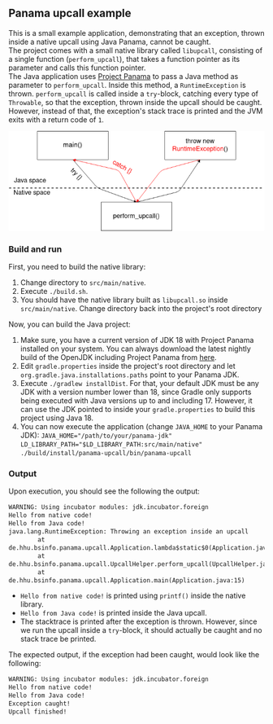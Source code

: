 ## Panama upcall example

This is a small example application, demonstrating that an exception, thrown inside a native upcall using Java Panama, cannot be caught.  
The project comes with a small native library called `libupcall`, consisting of a single function (`perform_upcall`), that takes a function pointer as its parameter and calls this function pointer.  
The Java application uses [Project Panama](https://openjdk.java.net/projects/panama/) to pass a Java method as parameter to `perform_upcall`. Inside this method, a `RuntimeException` is thrown. `perform_upcall` is called inside a `try`-block, catching every type of `Throwable`, so that the exception, thrown inside the upcall should be caught. However, instead of that, the exception's stack trace is printed and the JVM exits with a return code of `1`.

![](upcall.png)

### Build and run

First, you need to build the native library:
 1. Change directory to `src/main/native`.
 2. Execute `./build.sh`.
 3. You should have the native library built as `libupcall.so` inside `src/main/native`. Change directory back into the project's root directory

Now, you can build the Java project:
 1. Make sure, you have a current version of JDK 18 with Project Panama installed on your system. You can always download the latest nightly build of the OpenJDK including Project Panama from [here](https://coconucos.cs.hhu.de/forschung/jdk/).
 2. Edit `gradle.properties` inside the project's root directory and let `org.gradle.java.installations.paths` point to your Panama JDK.
 3. Execute `./gradlew installDist`. For that, your default JDK must be any JDK with a version number lower than 18, since Gradle only supports being executed with Java versions up to and including 17. However, it can use the JDK pointed to inside your `gradle.properties` to build this project using Java 18.
 4. You can now execute the application (change `JAVA_HOME` to your Panama JDK): `JAVA_HOME="/path/to/your/panama-jdk" LD_LIBRARY_PATH="$LD_LIBRARY_PATH:src/main/native" ./build/install/panama-upcall/bin/panama-upcall`

### Output

Upon execution, you should see the following the output:
```text
WARNING: Using incubator modules: jdk.incubator.foreign
Hello from native code!
Hello from Java code!
java.lang.RuntimeException: Throwing an exception inside an upcall
        at de.hhu.bsinfo.panama.upcall.Application.lambda$static$0(Application.java:10)
        at de.hhu.bsinfo.panama.upcall.UpcallHelper.perform_upcall(UpcallHelper.java:15)
        at de.hhu.bsinfo.panama.upcall.Application.main(Application.java:15)
```

 - `Hello from native code!` is printed using `printf()` inside the native library.
 - `Hello from Java code!` is printed inside the Java upcall.
 - The stacktrace is printed after the exception is thrown. However, since we run the upcall inside a `try`-block, it should actually be caught and no stack trace be printed.

The expected output, if the exception had been caught, would look like the following:
```text
WARNING: Using incubator modules: jdk.incubator.foreign
Hello from native code!
Hello from Java code!
Exception caught!
Upcall finished!
```
